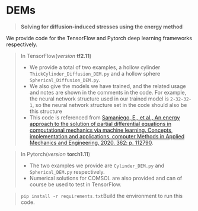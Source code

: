 # DEMs

> **Solving for diffusion-induced stresses using the energy method**

We provide code for the TensorFlow and Pytorch deep learning frameworks respectively.
> In TensorFlow(_version_ **tf2.11**)
> * We provide a total of two examples, a hollow cylinder `ThickCylinder_Diffusion_DEM.py` and a hollow sphere `Spherical_Diffusion_DEM.py`. 
> * We also give the models we have trained, and the related usage and notes are shown in the comments in the code. For example, the neural network structure used in our trained model is `2-32-32-1`, so the neural network structure set in the code should also be this structure
> * This code is referenced from [Samaniego, E., et al., An energy approach to the solution of partial differential equations in computational mechanics via machine learning. Concepts, implementation and applications. computer Methods in Applied Mechanics and Engineering, 2020. 362: p. 112790](https://doi.org/10.1016/j.cma.2019.112790).

> In Pytorch(_version_ **torch1.11**)
> * The two examples we provide are `Cylinder_DEM.py` and `Spherical_DEM.py` respectively.
> * Numerical solutions for COMSOL are also provided and can of course be used to test in TensorFlow.

> `pip install -r requirements.txt`Build the environment to run this code.
